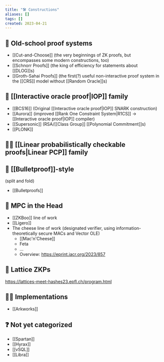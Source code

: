 ```yaml
---
title: "🛠 Constructions"
aliases: []
tags: []
created: 2023-04-21
---
```


## 🐣 Old-school proof systems
- [[Cut-and-Choose]] (the very beginnings of ZK proofs, but encompasses some modern constructions, too)
- [[Schnorr Proofs]] (the king of efficiency for statements about [[DLOG]]s)
- [[Groth-Sahai Proofs]] (the first(?) useful non-interactive proof system in the [[CRS]] model without [[Random Oracle]]s)

## 🔮 [[Interactive oracle proof|IOP]] family
- [[BCS16]] (Original [[Interactive oracle proof|IOP]] SNARK construction)
- [[Aurora]] (improved [[Rank One Constraint System|R1CS]] → [[Interactive oracle proof|IOP]] compiler)
- [[Supersonic]] (RSA/[[Class Group]] [[Polynomial Commitment]]s)
- [[PLONK]]

## 🧙‍♂️ [[Linear probabilistically checkable proofs|Linear PCP]] family


## 🪭 [[Bulletproof]]-style
(split and fold)
- [[Bulletproofs]]

## 🤯 MPC in the Head
- [[ZKBoo]] line of work
- [[Ligero]]
- The cheese line of work (designated verifier, using information-theoretically secure MACs and Vector OLE)
	- [[Mac'n'Cheese]]
	- Feta
	- ...
	- Overview: https://eprint.iacr.org/2023/857

## 🥬 Lattice ZKPs
https://lattices-meet-hashes23.epfl.ch/program.html

## 🧑‍💻 Implementations
- [[Arkworks]]

## ❓ Not yet categorized
- [[Spartan]]
- [[Hyrax]]
- [[vSQL]]
- [[Libra]]